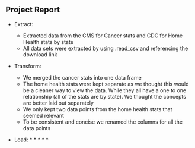 ## Project Report

* Extract: 
    * Extracted data from the CMS for Cancer stats and CDC for Home Health stats by state
    * All data sets were extracted by using .read_csv and referencing the download link

* Transform: 
    * We merged the cancer stats into one data frame
    * The home health stats were kept separate as we thought this would be a cleaner way to view the data.  While they all have a one to one         relationship (all of the stats are by state).  We thought the concepts are better laid out separately
    * We only kept two data points from the home health stats that seemed relevant
    * To be consistent and concise we renamed the columns for all the data points

* Load: 
    * 
    * 
    * 
    * 
    * 


